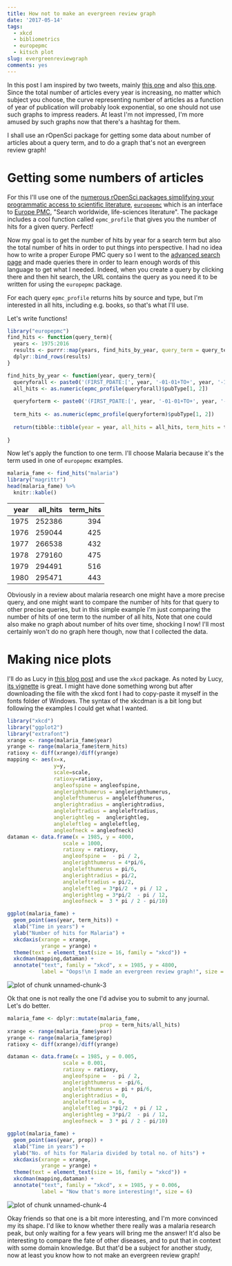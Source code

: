 ```yaml
---
title: How not to make an evergreen review graph
date: '2017-05-14'
tags:
  - xkcd
  - bibliometrics
  - europepmc
  - kitsch plot
slug: evergreenreviewgraph
comments: yes
---
```



In this post I am inspired by two tweets, mainly [this one](https://twitter.com/noamross/status/843913486266777605) and also [this one](https://twitter.com/polesasunder/status/824639612354228225). Since the total number of articles every year is increasing, no matter which subject you choose, the curve representing number of articles as a function of year of publication will probably look exponential, so one should not use such graphs to impress readers. At least I'm not impressed, I'm more amused by such graphs now that there's a hashtag for them.

I shall use an rOpenSci package for getting some data about number of articles about a query term, and to do a graph that's not an evergreen review graph!

<!--more-->

# Getting some numbers of articles

For this I'll use one of the [numerous rOpenSci packages simplifying your programmatic access to scientific literature](https://ropensci.org/packages/#literature), [`europepmc`](https://github.com/ropensci/europepmc) which is an interface to [Europe PMC](https://europepmc.org/), "Search worldwide, life-sciences literature". The package includes a cool function called `epmc_profile` that gives you the number of hits for a given query. Perfect!

Now my goal is to get the number of hits by year for a search term but also the total number of hits in order to put things into perspective. I had no idea how to write a proper Europe PMC query so I went to the [advanced search page](https://europepmc.org/advancesearch) and made queries there in order to learn enough words of this language to get what I needed. Indeed, when you create a query by clicking there and then hit search, the URL contains the query as you need it to be written for using the `europepmc` package.

For each query `epmc_profile` returns hits by source and type, but I'm interested in all hits, including e.g. books, so that's what I'll use.

Let's write functions!


```r
library("europepmc")
find_hits <- function(query_term){
  years <- 1975:2016
  results <- purrr::map(years, find_hits_by_year, query_term = query_term)
  dplyr::bind_rows(results)
}

find_hits_by_year <- function(year, query_term){
  queryforall <- paste0('(FIRST_PDATE:[', year, '-01-01+TO+', year, '-12-31])')
  all_hits <- as.numeric(epmc_profile(queryforall)$pubType[1, 2])
  
  queryforterm <- paste0('(FIRST_PDATE:[', year, '-01-01+TO+', year, '-12-31]) AND "', query_term, '"')
  
  term_hits <- as.numeric(epmc_profile(queryforterm)$pubType[1, 2])
  
  return(tibble::tibble(year = year, all_hits = all_hits, term_hits = term_hits))
  
}
```

Now let's apply the function to one term. I'll choose Malaria because it's the term used in one of `europepmc` examples.


```r
malaria_fame <- find_hits("malaria")
library("magrittr")
head(malaria_fame) %>%
  knitr::kable()
```



| year| all_hits| term_hits|
|----:|--------:|---------:|
| 1975|   252386|       394|
| 1976|   259044|       425|
| 1977|   266538|       432|
| 1978|   279160|       475|
| 1979|   294491|       516|
| 1980|   295471|       443|

Obviously in a review about malaria research one might have a more precise query, and one might want to compare the number of hits for that query to other precise queries, but in this simple example I'm just comparing the number of hits of one term to the number of all hits, Note that one could also make no graph about number of hits over time, shocking I now! I'll most certainly won't do no graph here though, now that I collected the data.

# Making nice plots

I'll do as Lucy in [this blog post](http://livefreeordichotomize.com/2017/03/04/xkcd-thank-you-note/) and use the `xkcd` package. As noted by Lucy, [its vignette](https://cran.r-project.org/web/packages/xkcd/vignettes/xkcd-intro.pdf) is great. I might have done something wrong but after downloading the file with the xkcd font I had to copy-paste it myself in the fonts folder of Windows. The syntax of the xkcdman is a bit long but following the examples I could get what I wanted.


```r
library("xkcd")
library("ggplot2")
library("extrafont")
xrange <- range(malaria_fame$year)
yrange <- range(malaria_fame$term_hits)
ratioxy <- diff(xrange)/diff(yrange)
mapping <- aes(x=x,
               y=y,
               scale=scale,
               ratioxy=ratioxy,
               angleofspine = angleofspine,
               anglerighthumerus = anglerighthumerus,
               anglelefthumerus = anglelefthumerus,
               anglerightradius = anglerightradius,
               angleleftradius = angleleftradius,
               anglerightleg =  anglerightleg,
               angleleftleg = angleleftleg,
               angleofneck = angleofneck)
dataman <- data.frame(x = 1985, y = 4000,
                  scale = 1000,
                  ratioxy = ratioxy,
                  angleofspine =  - pi / 2,
                  anglerighthumerus = 4*pi/6,
                  anglelefthumerus = pi/6,
                  anglerightradius = pi/2,
                  angleleftradius = pi/2,
                  angleleftleg = 3*pi/2  + pi / 12 ,
                  anglerightleg = 3*pi/2  - pi / 12,
                  angleofneck =  3 * pi / 2 - pi/10)

ggplot(malaria_fame) +
  geom_point(aes(year, term_hits)) +
  xlab("Time in years") +
  ylab("Number of hits for Malaria") +
  xkcdaxis(xrange = xrange,
           yrange = yrange) +
  theme(text = element_text(size = 16, family = "xkcd")) +
  xkcdman(mapping,dataman) +
  annotate("text", family = "xkcd", x = 1985, y = 4800, 
           label = "Oops!\n I made an evergreen review graph!", size = 6)
```

![plot of chunk unnamed-chunk-3](/figure/source/2017-05-14-evergreenreviewgraph/unnamed-chunk-3-1.png)

Ok that one is not really the one I'd advise you to submit to any journal. Let's do better.


```r
malaria_fame <- dplyr::mutate(malaria_fame, 
                              prop = term_hits/all_hits)
xrange <- range(malaria_fame$year)
yrange <- range(malaria_fame$prop)
ratioxy <- diff(xrange)/diff(yrange)

dataman <- data.frame(x = 1985, y = 0.005,
                  scale = 0.001,
                  ratioxy = ratioxy,
                  angleofspine =  - pi / 2,
                  anglerighthumerus = -pi/6,
                  anglelefthumerus = pi + pi/6,
                  anglerightradius = 0,
                  angleleftradius = 0,
                  angleleftleg = 3*pi/2  + pi / 12 ,
                  anglerightleg = 3*pi/2  - pi / 12,
                  angleofneck =  3 * pi / 2 - pi/10)

ggplot(malaria_fame) +
  geom_point(aes(year, prop)) +
  xlab("Time in years") +
  ylab("No. of hits for Malaria divided by total no. of hits") +
  xkcdaxis(xrange = xrange,
           yrange = yrange) +
  theme(text = element_text(size = 16, family = "xkcd")) +
  xkcdman(mapping,dataman) +
  annotate("text", family = "xkcd", x = 1985, y = 0.006, 
           label = "Now that's more interesting!", size = 6)
```

![plot of chunk unnamed-chunk-4](/figure/source/2017-05-14-evergreenreviewgraph/unnamed-chunk-4-1.png)

Okay friends so that one is a bit more interesting, and I'm more convinced my its shape. I'd like to know whether there really was a malaria research peak, but only waiting for a few years will bring me the answer! It'd also be interesting to compare the fate of other diseases, and to put that in context with some domain knowledge. But that'd be a subject for another study, now at least you know how to not make an evergreen review graph!
